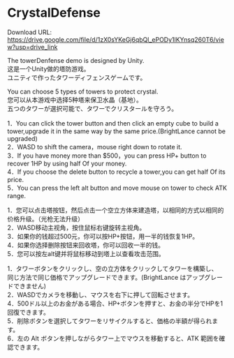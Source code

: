 # CrystalDefense

Download URL: https://drive.google.com/file/d/1zX0sYKeGj6qbQl_ePODy1lKYnsq260T6/view?usp=drive_link

The towerDenfense demo is designed by Unity.  
这是一个Unity做的塔防游戏。  
ユニティで作ったタワーディフェンスゲームです。  

You can choose 5 types of towers to protect crystal.  
您可以从本游戏中选择5种塔来保卫水晶（基地）。  
五つのタワーが選択可能で、タワーでクリスタールを守ろう。 

1．You can click the tower button and then click an empty cube to build a tower,upgrade it in the same way by the same price.(BrightLance cannot be upgraded)  
2．WASD to shift the camera，mouse right down to rotate it.  
3．If you have money more than $500，you can press HP+ button to recover 1HP by using half Of your money.  
4．If you choose the delete button to recycle a tower,you can get half Of its price.  
5．You can press the left alt button and move mouse on tower to check ATK range.  

1．您可以点击塔按钮，然后点击一个空立方体来建造塔，以相同的方式以相同的价格升级。（光枪无法升级）  
2．WASD移动主视角，按住鼠标右键旋转主视角。  
3．如果你的钱超过500元，你可以按HP+按钮，用一半的钱恢复1HP。  
4．如果你选择删除按钮来回收塔，你可以回收一半的钱。  
5．您可以按左alt键并将鼠标移动到塔上以查看攻击范围。  

1．タワーボタンをクリックし、空の立方体をクリックしてタワーを構築し、  
同じ方法で同じ価格でアップグレードできます。(BrightLance はアップグレードできません)  
2．WASDでカメラを移動し、マウスを右下に押して回転させます。  
4．500ドル以上のお金がある場合、HP+ボタンを押すと、お金の半分でHPを1回復できます。  
5．削除ボタンを選択してタワーをリサイクルすると、価格の半額が得られます。  
6．左の Alt ボタンを押しながらタワー上でマウスを移動すると、ATK 範囲を確認できます。  

